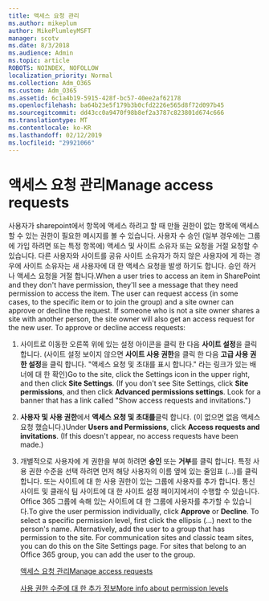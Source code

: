```yaml
---
title: 액세스 요청 관리
ms.author: mikeplum
author: MikePlumleyMSFT
manager: scotv
ms.date: 8/3/2018
ms.audience: Admin
ms.topic: article
ROBOTS: NOINDEX, NOFOLLOW
localization_priority: Normal
ms.collection: Adm_O365
ms.custom: Adm_O365
ms.assetid: 6c1a4b19-5915-428f-bc57-40ee2af62178
ms.openlocfilehash: ba64b23e5f179b3b0cfd2226e565d8f72d097b45
ms.sourcegitcommit: dd43cc0a9470f98b8ef2a3787c823801d674c666
ms.translationtype: MT
ms.contentlocale: ko-KR
ms.lasthandoff: 02/12/2019
ms.locfileid: "29921066"
---
```

# <a name="manage-access-requests"></a><span data-ttu-id="eba5c-102">액세스 요청 관리</span><span class="sxs-lookup"><span data-stu-id="eba5c-102">Manage access requests</span></span>

<span data-ttu-id="eba5c-p101">사용자가 sharepoint에서 항목에 액세스 하려고 할 때 만들 권한이 없는 항목에 액세스할 수 있는 권한이 필요한 메시지를 볼 수 있습니다. 사용자 수 승인 (일부 경우에는 그룹에 가입 하려면 또는 특정 항목에) 액세스 및 사이트 소유자 또는 요청을 거절 요청할 수 있습니다. 다른 사용자와 사이트를 공유 사이트 소유자가 하지 않은 사용자에 게 하는 경우에 사이트 소유자는 새 사용자에 대 한 액세스 요청을 발생 하기도 합니다. 승인 하거나 액세스 요청을 거절 합니다.</span><span class="sxs-lookup"><span data-stu-id="eba5c-p101">When a user tries to access an item in SharePoint and they don't have permission, they'll see a message that they need permission to access the item. The user can request access (in some cases, to the specific item or to join the group) and a site owner can approve or decline the request. If someone who is not a site owner shares a site with another person, the site owner will also get an access request for the new user. To approve or decline access requests:</span></span>
  
1. <span data-ttu-id="eba5c-p102">사이트로 이동한 오른쪽 위에 있는 설정 아이콘을 클릭 한 다음 **사이트 설정**을 클릭 합니다. (사이트 설정 보이지 않으면 **사이트 사용 권한**을 클릭 한 다음 **고급 사용 권한 설정**을 클릭 합니다. "액세스 요청 및 초대를 표시 합니다." 라는 링크가 있는 배너에 대 한 확인)</span><span class="sxs-lookup"><span data-stu-id="eba5c-p102">Go to the site, click the Settings icon in the upper right, and then click **Site Settings**. (If you don't see Site Settings, click **Site permissions**, and then click **Advanced permissions settings**. Look for a banner that has a link called "Show access requests and invitations.")</span></span>
    
2. <span data-ttu-id="eba5c-p103">**사용자 및 사용 권한**에서 **액세스 요청 및 초대를**클릭 합니다. (이 없으면 없음 액세스 요청 했습니다.)</span><span class="sxs-lookup"><span data-stu-id="eba5c-p103">Under **Users and Permissions**, click **Access requests and invitations**. (If this doesn't appear, no access requests have been made.)</span></span>
    
3. <span data-ttu-id="eba5c-p104">개별적으로 사용자에 게 권한을 부여 하려면 **승인** 또는 **거부**를 클릭 합니다. 특정 사용 권한 수준을 선택 하려면 먼저 해당 사용자의 이름 옆에 있는 줄임표 (...)를 클릭 합니다. 또는 사이트에 대 한 사용 권한이 있는 그룹에 사용자를 추가 합니다. 통신 사이트 및 클래식 팀 사이트에 대 한 사이트 설정 페이지에서이 수행할 수 있습니다. Office 365 그룹에 속해 있는 사이트에 대 한 그룹에 사용자를 추가할 수 있습니다.</span><span class="sxs-lookup"><span data-stu-id="eba5c-p104">To give the user permission individually, click **Approve** or **Decline**. To select a specific permission level, first click the ellipsis (...) next to the person's name. Alternatively, add the user to a group that has permission to the site. For communication sites and classic team sites, you can do this on the Site Settings page. For sites that belong to an Office 365 group, you can add the user to the group.</span></span>
    
    [<span data-ttu-id="eba5c-117">액세스 요청 관리</span><span class="sxs-lookup"><span data-stu-id="eba5c-117">Manage access requests </span></span>](https://go.microsoft.com/fwlink/?linkid=2008747)
    
    [<span data-ttu-id="eba5c-118">사용 권한 수준에 대 한 추가 정보</span><span class="sxs-lookup"><span data-stu-id="eba5c-118">More info about permission levels</span></span>](https://go.microsoft.com/fwlink/?linkid=867071)
    

